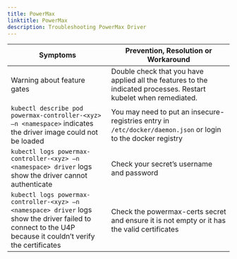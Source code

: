 ```yaml
---
title: PowerMax
linktitle: PowerMax 
description: Troubleshooting PowerMax Driver
---
```

| Symptoms | Prevention, Resolution or Workaround |
|------------|--------------|
| Warning about feature gates | Double check that you have applied all the features to the indicated processes. Restart kubelet when remediated.|
| `kubectl describe pod powermax-controller-<xyz> –n <namespace>` indicates the driver image could not be loaded | You may need to put an insecure-registries entry in `/etc/docker/daemon.json` or login to the docker registry |
| `kubectl logs powermax-controller-<xyz> –n <namespace> driver` logs show the driver cannot authenticate | Check your secret’s username and password |
| `kubectl logs powermax-controller-<xyz> –n <namespace> driver` logs show the driver failed to connect to the U4P because it couldn’t verify the certificates | Check the powermax-certs secret and ensure it is not empty or it has the valid certificates|
